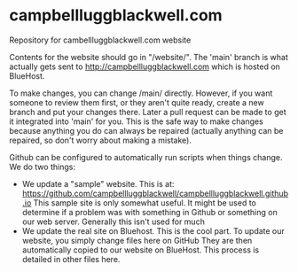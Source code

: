 # campbellluggblackwell.com
Repository for cambellluggblackwell.com website

Contents for the website should go in "/website/".  The 'main' branch is what actually gets sent to http://campbellluggblackwell.com which is hosted on BlueHost.

To make changes, you can change /main/ directly.  However, if you want someone to review them first, or they aren't quite ready, create
a new branch and put your changes there.  Later a pull request can be made to get it integrated into 'main' for you.  This is the safe
way to make changes because anything you do can always be repaired (actually anything can be repaired, so don't worry about making a
mistake).

Github can be configured to automatically run scripts when things change.  We do two things:
- We update a "sample" website.  This is at: https://github.com/campbellluggblackwell/campbellluggblackwell.github.io  This 
  sample site is only somewhat useful.  It might be used to determine if a problem was with something in Github or something
  on our web server.  Generally this isn't used for much
- We update the real site on Bluehost.  This is the cool part.  To update our website, you simply change files here on GitHub
  They are then automatically copied to our website on BlueHost.  This process is detailed in other files here.
  
